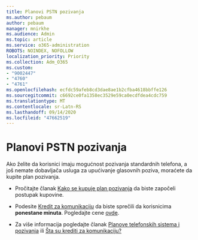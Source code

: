 ```yaml
---
title: Planovi PSTN pozivanja
ms.author: pebaum
author: pebaum
manager: mnirkhe
ms.audience: Admin
ms.topic: article
ms.service: o365-administration
ROBOTS: NOINDEX, NOFOLLOW
localization_priority: Priority
ms.collection: Adm_O365
ms.custom:
- "9002447"
- "4760"
- "4761"
ms.openlocfilehash: ecfdc59afeb8cd3dae8ae1b2cfba4618bbffe126
ms.sourcegitcommit: c6692ce0fa1358ec3529e59ca0ecdfdea4cdc759
ms.translationtype: MT
ms.contentlocale: sr-Latn-RS
ms.lasthandoff: 09/14/2020
ms.locfileid: "47662519"
---
```

# <a name="pstn-calling-plans"></a>Planovi PSTN pozivanja

Ako želite da korisnici imaju mogućnost pozivanja standardnih telefona, a još nemate dobavljača usluga za upućivanje glasovnih poziva, moraćete da kupite plan pozivanja.

- Pročitajte članak [Kako se kupuje plan pozivanja](https://docs.microsoft.com/MicrosoftTeams/calling-plans-for-office-365) da biste započeli postupak kupovine.

- Podesite [Kredit za komunikaciju](https://docs.microsoft.com/microsoftteams/set-up-communications-credits-for-your-organization) da biste sprečili da korisnicima **ponestane minuta**. Pogledajte cene [ovde](https://products.office.com/microsoft-teams/voice-calling). 

- Za više informacija pogledajte članak [Planove telefonskih sistema i pozivanja](https://docs.microsoft.com/MicrosoftTeams/calling-plan-landing-page) ili [Šta su krediti za komunikaciju?](https://docs.microsoft.com/microsoftteams/what-are-communications-credits)
